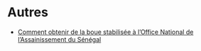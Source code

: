 # Autres

* [Comment obtenir  de la boue  stabilisée à l’Office National de l’Assainissement du Sénégal](comment-obtenir-de-la-boue-stabilisee-a-loffice-national-de-lassainissement-du-senegal.md)
